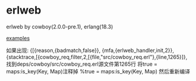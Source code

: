 # erlweb
erlweb by cowboy(2.0.0-pre.1), erlang(18.3)

[examples](https://github.com/mirahs/erlweb/tree/master/examples)

如果出现: {[{reason,{badmatch,false}}, {mfa,{erlweb_handler,init,2}}, {stacktrace,[{cowboy_req,filter,2,[{file,"src/cowboy_req.erl"},{line,1265}]}, 找到deps/cowboy/src/cowboy_req.erl源文件第1265行 将true = maps:is_key(Key, Map)注释掉 %true = maps:is_key(Key, Map) 然后重新编译
